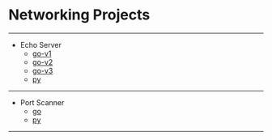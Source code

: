 # Networking Projects
----
- Echo Server
    - [go-v1](echo-server/go-ES/v1/main.go)
    - [go-v2](echo-server/go-ES/v2/main.go)
    - [go-v3](echo-server/go-ES/v3/main.go)
    - [py](echo-server/py-ES/main.py)
----
- Port Scanner
    - [go](port-scanner/go-PS/main.go)
    - [py](port-scanner/py-PS/main.py)
----